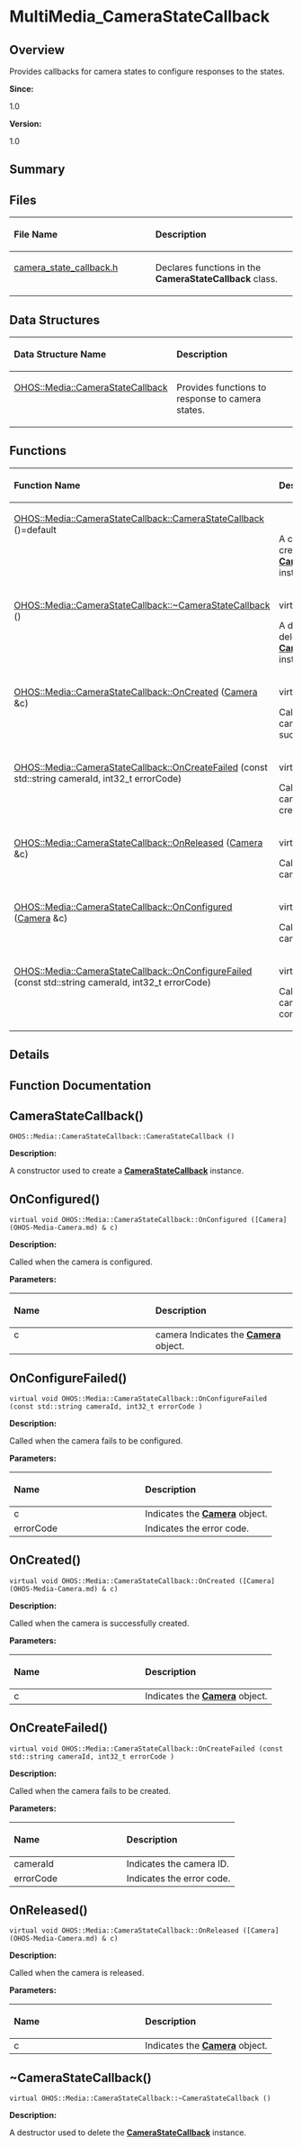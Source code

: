 # MultiMedia\_CameraStateCallback<a name="ZH-CN_TOPIC_0000001054918109"></a>

## **Overview**<a name="section1675381828084827"></a>

Provides callbacks for camera states to configure responses to the states. 

**Since:**

1.0

**Version:**

1.0

## **Summary**<a name="section1159767180084827"></a>

## Files<a name="files"></a>

<a name="table1369014946084827"></a>
<table><thead align="left"><tr id="row228425215084827"><th class="cellrowborder" valign="top" width="50%" id="mcps1.1.3.1.1"><p id="p1022709099084827"><a name="p1022709099084827"></a><a name="p1022709099084827"></a>File Name</p>
</th>
<th class="cellrowborder" valign="top" width="50%" id="mcps1.1.3.1.2"><p id="p181765931084827"><a name="p181765931084827"></a><a name="p181765931084827"></a>Description</p>
</th>
</tr>
</thead>
<tbody><tr id="row1565643784084827"><td class="cellrowborder" valign="top" width="50%" headers="mcps1.1.3.1.1 "><p id="p257602383084827"><a name="p257602383084827"></a><a name="p257602383084827"></a><a href="camera_state_callback-h.md">camera_state_callback.h</a></p>
</td>
<td class="cellrowborder" valign="top" width="50%" headers="mcps1.1.3.1.2 "><p id="p956707194084827"><a name="p956707194084827"></a><a name="p956707194084827"></a>Declares functions in the <strong id="b2044480876084827"><a name="b2044480876084827"></a><a name="b2044480876084827"></a>CameraStateCallback</strong> class. </p>
</td>
</tr>
</tbody>
</table>

## Data Structures<a name="nested-classes"></a>

<a name="table1795737778084827"></a>
<table><thead align="left"><tr id="row832886947084827"><th class="cellrowborder" valign="top" width="50%" id="mcps1.1.3.1.1"><p id="p125636485084827"><a name="p125636485084827"></a><a name="p125636485084827"></a>Data Structure Name</p>
</th>
<th class="cellrowborder" valign="top" width="50%" id="mcps1.1.3.1.2"><p id="p264994596084827"><a name="p264994596084827"></a><a name="p264994596084827"></a>Description</p>
</th>
</tr>
</thead>
<tbody><tr id="row1118443758084827"><td class="cellrowborder" valign="top" width="50%" headers="mcps1.1.3.1.1 "><p id="p1549810118084827"><a name="p1549810118084827"></a><a name="p1549810118084827"></a><a href="OHOS-Media-CameraStateCallback.md">OHOS::Media::CameraStateCallback</a></p>
</td>
<td class="cellrowborder" valign="top" width="50%" headers="mcps1.1.3.1.2 "><p id="p904023208084827"><a name="p904023208084827"></a><a name="p904023208084827"></a>Provides functions to response to camera states. </p>
</td>
</tr>
</tbody>
</table>

## Functions<a name="func-members"></a>

<a name="table1297882708084827"></a>
<table><thead align="left"><tr id="row487752746084827"><th class="cellrowborder" valign="top" width="50%" id="mcps1.1.3.1.1"><p id="p1639021159084827"><a name="p1639021159084827"></a><a name="p1639021159084827"></a>Function Name</p>
</th>
<th class="cellrowborder" valign="top" width="50%" id="mcps1.1.3.1.2"><p id="p202963525084827"><a name="p202963525084827"></a><a name="p202963525084827"></a>Description</p>
</th>
</tr>
</thead>
<tbody><tr id="row940045921084827"><td class="cellrowborder" valign="top" width="50%" headers="mcps1.1.3.1.1 "><p id="p329907126084827"><a name="p329907126084827"></a><a name="p329907126084827"></a><a href="MultiMedia_CameraStateCallback.md#gaa9499b36ed4aac41a67065f62342df70">OHOS::Media::CameraStateCallback::CameraStateCallback</a> ()=default</p>
</td>
<td class="cellrowborder" valign="top" width="50%" headers="mcps1.1.3.1.2 "><p id="p1276606977084827"><a name="p1276606977084827"></a><a name="p1276606977084827"></a>&nbsp;</p>
<p id="p1620582631084827"><a name="p1620582631084827"></a><a name="p1620582631084827"></a>A constructor used to create a <strong id="b1148159218084827"><a name="b1148159218084827"></a><a name="b1148159218084827"></a><a href="OHOS-Media-CameraStateCallback.md">CameraStateCallback</a></strong> instance. </p>
</td>
</tr>
<tr id="row1810503578084827"><td class="cellrowborder" valign="top" width="50%" headers="mcps1.1.3.1.1 "><p id="p1040635737084827"><a name="p1040635737084827"></a><a name="p1040635737084827"></a><a href="MultiMedia_CameraStateCallback.md#ga80ba3b334f93c4d9cab07bc749813f9a">OHOS::Media::CameraStateCallback::~CameraStateCallback</a> ()</p>
</td>
<td class="cellrowborder" valign="top" width="50%" headers="mcps1.1.3.1.2 "><p id="p1020068516084827"><a name="p1020068516084827"></a><a name="p1020068516084827"></a>virtual&nbsp;</p>
<p id="p1422800832084827"><a name="p1422800832084827"></a><a name="p1422800832084827"></a>A destructor used to delete the <strong id="b36778126084827"><a name="b36778126084827"></a><a name="b36778126084827"></a><a href="OHOS-Media-CameraStateCallback.md">CameraStateCallback</a></strong> instance. </p>
</td>
</tr>
<tr id="row1009361894084827"><td class="cellrowborder" valign="top" width="50%" headers="mcps1.1.3.1.1 "><p id="p870735151084827"><a name="p870735151084827"></a><a name="p870735151084827"></a><a href="MultiMedia_CameraStateCallback.md#ga29901c517d444a013d44a99350905390">OHOS::Media::CameraStateCallback::OnCreated</a> (<a href="OHOS-Media-Camera.md">Camera</a> &amp;c)</p>
</td>
<td class="cellrowborder" valign="top" width="50%" headers="mcps1.1.3.1.2 "><p id="p1125667152084827"><a name="p1125667152084827"></a><a name="p1125667152084827"></a>virtual void&nbsp;</p>
<p id="p646360118084827"><a name="p646360118084827"></a><a name="p646360118084827"></a>Called when the camera is successfully created. </p>
</td>
</tr>
<tr id="row269806354084827"><td class="cellrowborder" valign="top" width="50%" headers="mcps1.1.3.1.1 "><p id="p300167279084827"><a name="p300167279084827"></a><a name="p300167279084827"></a><a href="MultiMedia_CameraStateCallback.md#ga9844a6e2c1d4295fe23537a918bdc683">OHOS::Media::CameraStateCallback::OnCreateFailed</a> (const std::string cameraId, int32_t errorCode)</p>
</td>
<td class="cellrowborder" valign="top" width="50%" headers="mcps1.1.3.1.2 "><p id="p1428012813084827"><a name="p1428012813084827"></a><a name="p1428012813084827"></a>virtual void&nbsp;</p>
<p id="p887183473084827"><a name="p887183473084827"></a><a name="p887183473084827"></a>Called when the camera fails to be created. </p>
</td>
</tr>
<tr id="row1629314363084827"><td class="cellrowborder" valign="top" width="50%" headers="mcps1.1.3.1.1 "><p id="p1086531488084827"><a name="p1086531488084827"></a><a name="p1086531488084827"></a><a href="MultiMedia_CameraStateCallback.md#ga4351c9011831fe3e93d986e5a287fe80">OHOS::Media::CameraStateCallback::OnReleased</a> (<a href="OHOS-Media-Camera.md">Camera</a> &amp;c)</p>
</td>
<td class="cellrowborder" valign="top" width="50%" headers="mcps1.1.3.1.2 "><p id="p204442341084827"><a name="p204442341084827"></a><a name="p204442341084827"></a>virtual void&nbsp;</p>
<p id="p1813439279084827"><a name="p1813439279084827"></a><a name="p1813439279084827"></a>Called when the camera is released. </p>
</td>
</tr>
<tr id="row1947687020084827"><td class="cellrowborder" valign="top" width="50%" headers="mcps1.1.3.1.1 "><p id="p1297754692084827"><a name="p1297754692084827"></a><a name="p1297754692084827"></a><a href="MultiMedia_CameraStateCallback.md#ga5a0115afe9c5a7ddf8e9acd93a03fd21">OHOS::Media::CameraStateCallback::OnConfigured</a> (<a href="OHOS-Media-Camera.md">Camera</a> &amp;c)</p>
</td>
<td class="cellrowborder" valign="top" width="50%" headers="mcps1.1.3.1.2 "><p id="p1514261856084827"><a name="p1514261856084827"></a><a name="p1514261856084827"></a>virtual void&nbsp;</p>
<p id="p1569484285084827"><a name="p1569484285084827"></a><a name="p1569484285084827"></a>Called when the camera is configured. </p>
</td>
</tr>
<tr id="row1364231107084827"><td class="cellrowborder" valign="top" width="50%" headers="mcps1.1.3.1.1 "><p id="p26477790084827"><a name="p26477790084827"></a><a name="p26477790084827"></a><a href="MultiMedia_CameraStateCallback.md#gab334119760044ef810ce8ac2301c0d16">OHOS::Media::CameraStateCallback::OnConfigureFailed</a> (const std::string cameraId, int32_t errorCode)</p>
</td>
<td class="cellrowborder" valign="top" width="50%" headers="mcps1.1.3.1.2 "><p id="p1438238025084827"><a name="p1438238025084827"></a><a name="p1438238025084827"></a>virtual void&nbsp;</p>
<p id="p506567023084827"><a name="p506567023084827"></a><a name="p506567023084827"></a>Called when the camera fails to be configured. </p>
</td>
</tr>
</tbody>
</table>

## **Details**<a name="section1560280634084827"></a>

## **Function Documentation**<a name="section705984722084827"></a>

## CameraStateCallback\(\)<a name="gaa9499b36ed4aac41a67065f62342df70"></a>

```
OHOS::Media::CameraStateCallback::CameraStateCallback ()
```

 **Description:**

A constructor used to create a  **[CameraStateCallback](OHOS-Media-CameraStateCallback.md)**  instance. 

## OnConfigured\(\)<a name="ga5a0115afe9c5a7ddf8e9acd93a03fd21"></a>

```
virtual void OHOS::Media::CameraStateCallback::OnConfigured ([Camera](OHOS-Media-Camera.md) & c)
```

 **Description:**

Called when the camera is configured. 

**Parameters:**

<a name="table679506986084827"></a>
<table><thead align="left"><tr id="row1907172101084827"><th class="cellrowborder" valign="top" width="50%" id="mcps1.1.3.1.1"><p id="p91944965084827"><a name="p91944965084827"></a><a name="p91944965084827"></a>Name</p>
</th>
<th class="cellrowborder" valign="top" width="50%" id="mcps1.1.3.1.2"><p id="p759053833084827"><a name="p759053833084827"></a><a name="p759053833084827"></a>Description</p>
</th>
</tr>
</thead>
<tbody><tr id="row175286564084827"><td class="cellrowborder" valign="top" width="50%" headers="mcps1.1.3.1.1 ">c</td>
<td class="cellrowborder" valign="top" width="50%" headers="mcps1.1.3.1.2 ">camera Indicates the <strong id="b8620837084827"><a name="b8620837084827"></a><a name="b8620837084827"></a><a href="OHOS-Media-Camera.md">Camera</a></strong> object. </td>
</tr>
</tbody>
</table>

## OnConfigureFailed\(\)<a name="gab334119760044ef810ce8ac2301c0d16"></a>

```
virtual void OHOS::Media::CameraStateCallback::OnConfigureFailed (const std::string cameraId, int32_t errorCode )
```

 **Description:**

Called when the camera fails to be configured. 

**Parameters:**

<a name="table870733874084827"></a>
<table><thead align="left"><tr id="row419196024084827"><th class="cellrowborder" valign="top" width="50%" id="mcps1.1.3.1.1"><p id="p1278881248084827"><a name="p1278881248084827"></a><a name="p1278881248084827"></a>Name</p>
</th>
<th class="cellrowborder" valign="top" width="50%" id="mcps1.1.3.1.2"><p id="p802016976084827"><a name="p802016976084827"></a><a name="p802016976084827"></a>Description</p>
</th>
</tr>
</thead>
<tbody><tr id="row1747228707084827"><td class="cellrowborder" valign="top" width="50%" headers="mcps1.1.3.1.1 ">c</td>
<td class="cellrowborder" valign="top" width="50%" headers="mcps1.1.3.1.2 ">Indicates the <strong id="b60390858084827"><a name="b60390858084827"></a><a name="b60390858084827"></a><a href="OHOS-Media-Camera.md">Camera</a></strong> object. </td>
</tr>
<tr id="row635768777084827"><td class="cellrowborder" valign="top" width="50%" headers="mcps1.1.3.1.1 ">errorCode</td>
<td class="cellrowborder" valign="top" width="50%" headers="mcps1.1.3.1.2 ">Indicates the error code. </td>
</tr>
</tbody>
</table>

## OnCreated\(\)<a name="ga29901c517d444a013d44a99350905390"></a>

```
virtual void OHOS::Media::CameraStateCallback::OnCreated ([Camera](OHOS-Media-Camera.md) & c)
```

 **Description:**

Called when the camera is successfully created. 

**Parameters:**

<a name="table712624233084827"></a>
<table><thead align="left"><tr id="row701037466084827"><th class="cellrowborder" valign="top" width="50%" id="mcps1.1.3.1.1"><p id="p901310544084827"><a name="p901310544084827"></a><a name="p901310544084827"></a>Name</p>
</th>
<th class="cellrowborder" valign="top" width="50%" id="mcps1.1.3.1.2"><p id="p2075393886084827"><a name="p2075393886084827"></a><a name="p2075393886084827"></a>Description</p>
</th>
</tr>
</thead>
<tbody><tr id="row914090417084827"><td class="cellrowborder" valign="top" width="50%" headers="mcps1.1.3.1.1 ">c</td>
<td class="cellrowborder" valign="top" width="50%" headers="mcps1.1.3.1.2 ">Indicates the <strong id="b518302419084827"><a name="b518302419084827"></a><a name="b518302419084827"></a><a href="OHOS-Media-Camera.md">Camera</a></strong> object. </td>
</tr>
</tbody>
</table>

## OnCreateFailed\(\)<a name="ga9844a6e2c1d4295fe23537a918bdc683"></a>

```
virtual void OHOS::Media::CameraStateCallback::OnCreateFailed (const std::string cameraId, int32_t errorCode )
```

 **Description:**

Called when the camera fails to be created. 

**Parameters:**

<a name="table1415989738084827"></a>
<table><thead align="left"><tr id="row982603599084827"><th class="cellrowborder" valign="top" width="50%" id="mcps1.1.3.1.1"><p id="p1925418337084827"><a name="p1925418337084827"></a><a name="p1925418337084827"></a>Name</p>
</th>
<th class="cellrowborder" valign="top" width="50%" id="mcps1.1.3.1.2"><p id="p913521289084827"><a name="p913521289084827"></a><a name="p913521289084827"></a>Description</p>
</th>
</tr>
</thead>
<tbody><tr id="row820059697084827"><td class="cellrowborder" valign="top" width="50%" headers="mcps1.1.3.1.1 ">cameraId</td>
<td class="cellrowborder" valign="top" width="50%" headers="mcps1.1.3.1.2 ">Indicates the camera ID. </td>
</tr>
<tr id="row1182882658084827"><td class="cellrowborder" valign="top" width="50%" headers="mcps1.1.3.1.1 ">errorCode</td>
<td class="cellrowborder" valign="top" width="50%" headers="mcps1.1.3.1.2 ">Indicates the error code. </td>
</tr>
</tbody>
</table>

## OnReleased\(\)<a name="ga4351c9011831fe3e93d986e5a287fe80"></a>

```
virtual void OHOS::Media::CameraStateCallback::OnReleased ([Camera](OHOS-Media-Camera.md) & c)
```

 **Description:**

Called when the camera is released. 

**Parameters:**

<a name="table576087250084827"></a>
<table><thead align="left"><tr id="row228280742084827"><th class="cellrowborder" valign="top" width="50%" id="mcps1.1.3.1.1"><p id="p1236403163084827"><a name="p1236403163084827"></a><a name="p1236403163084827"></a>Name</p>
</th>
<th class="cellrowborder" valign="top" width="50%" id="mcps1.1.3.1.2"><p id="p1052293797084827"><a name="p1052293797084827"></a><a name="p1052293797084827"></a>Description</p>
</th>
</tr>
</thead>
<tbody><tr id="row1026462262084827"><td class="cellrowborder" valign="top" width="50%" headers="mcps1.1.3.1.1 ">c</td>
<td class="cellrowborder" valign="top" width="50%" headers="mcps1.1.3.1.2 ">Indicates the <strong id="b1658377855084827"><a name="b1658377855084827"></a><a name="b1658377855084827"></a><a href="OHOS-Media-Camera.md">Camera</a></strong> object. </td>
</tr>
</tbody>
</table>

## \~CameraStateCallback\(\)<a name="ga80ba3b334f93c4d9cab07bc749813f9a"></a>

```
virtual OHOS::Media::CameraStateCallback::~CameraStateCallback ()
```

 **Description:**

A destructor used to delete the  **[CameraStateCallback](OHOS-Media-CameraStateCallback.md)**  instance. 

